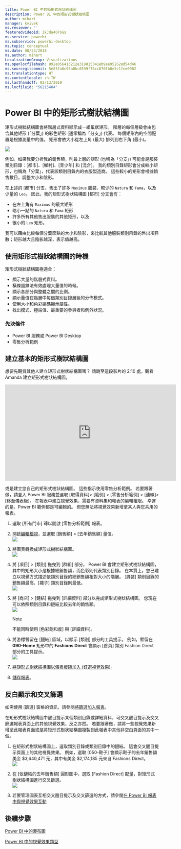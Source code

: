 ```yaml
---
title: Power BI 中的矩形式樹狀結構圖
description: Power BI 中的矩形式樹狀結構圖
author: mihart
manager: kvivek
ms.reviewer: ''
featuredvideoid: IkJda4O7oGs
ms.service: powerbi
ms.subservice: powerbi-desktop
ms.topic: conceptual
ms.date: 08/23/2018
ms.author: mihart
LocalizationGroup: Visualizations
ms.openlocfilehash: 892e056413212e319815341eb9ae95262ed54d46
ms.sourcegitcommit: 5e83fa6c93a0bc6599f76cc070fb0e5c1fce0082
ms.translationtype: HT
ms.contentlocale: zh-TW
ms.lasthandoff: 02/13/2019
ms.locfileid: "56215404"
---
```

# <a name="treemaps-in-power-bi"></a>Power BI 中的矩形式樹狀結構圖
矩形式樹狀結構圖會將階層式資料顯示成一組巢狀矩形。  階層的每個層級會由包含其他矩形 (「分葉」) 的彩色矩形 (通常稱為「分支」) 代表。  每個矩形內的空間配置是根據測量中的值。 矩形會依大小從左上角 (最大) 排列到右下角 (最小)。

![](media/power-bi-visualization-treemaps/pbi-nancy_viz_treemap.png)

例如，如果我要分析我的銷售額，則最上層的矩形 (也稱為「分支」) 可能會是服裝類別目錄：[都市]、[鄉村]、[青少年] 和 [混合]。  我的類別目錄矩形會分成較小矩形，也稱為「分葉」，代表該類別目錄內的衣服製造商。 這些較小的矩形會根據銷售數目，調整大小和陰影。  

在上述的 [都市] 分支，售出了許多 `Maximus` 服裝、較少的 `Natura` 和 `Fama`，以及少量的 `Leo`。  因此，我的矩形式樹狀結構圖 [都市] 分支會有：
* 在左上角有 `Maximus` 的最大矩形
* 略小一點的 `Natura` 和 `Fama` 矩形
* 許多所有其他售出服裝的其他矩形，以及 
* 很小的 `Leo` 矩形。  

我可以藉由比較每個分葉節點的大小和陰影，來比較其他服裝類別目錄的售出項目數；矩形越大且陰影越深，表示值越高。

## <a name="when-to-use-a-treemap"></a>使用矩形式樹狀結構圖的時機
矩形式樹狀結構圖極適合：

* 顯示大量的階層式資料。
* 橫條圖無法有效處理大量值的時候。
* 顯示各部分與整體之間的比例。
* 顯示量值在階層中每個類別目錄層級的分佈模式。
* 使用大小和色彩編碼顯示屬性。
* 找出模式、極端值、最重要的參與者和例外狀況。

### <a name="prerequisites"></a>先決條件
 - Power BI 服務或 Power BI Desktop
 - 零售分析範例

## <a name="create-a-basic-treemap"></a>建立基本的矩形式樹狀結構圖
想要先觀賞其他人建立矩形式樹狀結構圖嗎？  請跳至這段影片的 2:10 處，觀看 Amanda 建立矩形式樹狀結構圖。

<iframe width="560" height="315" src="https://www.youtube.com/embed/IkJda4O7oGs" frameborder="0" allowfullscreen></iframe>

或是建立您自己的矩形式樹狀結構圖。 這些指示使用零售分析範例。 若要跟著做，請登入 Power BI 服務並選取 [取得資料]\> [範例] \> [零售分析範例] \> [連線]\> [移至儀表板]。 在報表中建立視覺效果，需要有資料集和報表的編輯權限。 幸運的是，Power BI 範例都是可編輯的。 但您無法將視覺效果新增至某人與您共用的報表。  

1. 選取 [所有門市] 磚以開啟 [零售分析範例] 報表。    
2. 開啟[編輯檢視](../service-interact-with-a-report-in-editing-view.md)，並選取 [銷售額] > [去年銷售額] 量值。   
   ![](media/power-bi-visualization-treemaps/treemapfirstvalue_new.png)   
3. 將圖表轉換成矩形式樹狀結構圖。  
   ![](media/power-bi-visualization-treemaps/treemapconvertto_new.png)   
4. 將 [項目] > [類別] 拖曳到 [群組] 部分。 Power BI 會建立矩形式樹狀結構圖，其中的矩形大小是根據總銷售額，而色彩則代表類別目錄。  在本質上，您已建立以視覺方式描述依類別目錄的總銷售額相對大小的階層。  [男裝] 類別目錄的銷售額最高，[襪子] 類別目錄則最低。   
   ![](media/power-bi-visualization-treemaps/power-bi-complete.png)   
5. 將 [商店] > [鏈結] 拖曳到 [詳細資料] 部分以完成矩形式樹狀結構圖。 您現在可以依照類別目錄和鏈結比較去年的銷售額。   
   ![](media/power-bi-visualization-treemaps/power-bi-details.png)
   
   > [!NOTE]
   > 不能同時使用 [色彩飽和度] 與 [詳細資料]。
   > 
   > 
5. 將游標暫留在 [鏈結]  區域，以顯示 [類別] 部分的工具提示。  例如，暫留在 **090-Home** 矩形中的 **Fashions Direct** 會顯示 [首頁] 類別 Fashion Direct 部分的工具提示。  
   ![](media/power-bi-visualization-treemaps/treemaphoverdetail_new.png)
6. [將矩形式樹狀結構圖以儀表板磚加入 (釘選視覺效果)](../service-dashboard-tiles.md)。 
7. [儲存報表](../service-report-save.md)。

## <a name="highlighting-and-cross-filtering"></a>反白顯示和交叉篩選
如需使用 [篩選] 窗格的資訊，請參閱[將篩選加入報表](../power-bi-report-add-filter.md)。

在矩形式樹狀結構圖中醒目提示某個類別目錄或詳細資料，可交叉醒目提示及交叉篩選報表頁面上的其他視覺效果，反之亦然。 若要跟著做，請將一些視覺效果新增至此報表頁面或是將矩形式樹狀結構圖複製到此報表中其他非空白頁面的其中一個。

1. 在矩形式樹狀結構圖上，選取類別目錄或類別目錄中的鏈結。  這會交叉醒目提示頁面上的其他視覺效果。 例如，選取 [050-鞋子] 會顯示鞋子的去年銷售額美金 $3,640,471 元，其中有美金 $2,174,185 元來自 Fashions Direct。  
   ![](media/power-bi-visualization-treemaps/treemaphiliting.png)

2. 在 [依鏈結的去年銷售額] 圓形圖中，選取 [Fashion Direct] 配量，對矩形式樹狀結構圖進行交叉篩選。  
   ![](media/power-bi-visualization-treemaps/treemapnoowl.gif)    

3. 若要管理圖表互相交叉醒目提示及交叉篩選的方式，請參閱[在 Power BI 報表中與視覺效果互動](../service-reports-visual-interactions.md)

## <a name="next-steps"></a>後續步驟

[Power BI 中的瀑布圖](power-bi-visualization-waterfall-charts.md)

[Power BI 中的視覺效果類型](power-bi-visualization-types-for-reports-and-q-and-a.md)